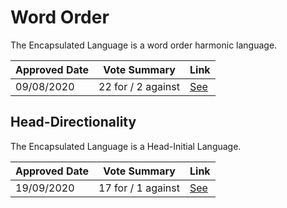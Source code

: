 # Word Order

The Encapsulated Language is a word order harmonic language.

| Approved Date |    Vote Summary    | Link                                                                                                                  |
| ------------- | :----------------: | --------------------------------------------------------------------------------------------------------------------- |
| 09/08/2020    | 22 for / 2 against | [See](https://www.reddit.com/r/EncapsulatedLanguage/comments/i59je6/official_proposal_vote_to_make_the_encapsulated/) |

## Head-Directionality

The Encapsulated Language is a Head-Initial Language.

| Approved Date |    Vote Summary    | Link                                                                                                                    |
| ------------- | :----------------: | ----------------------------------------------------------------------------------------------------------------------- |
| 19/09/2020    | 17 for / 1 against | [See](https://www.reddit.com/r/EncapsulatedLanguage/comments/jcn9zo/official_proposal_vote_to_make_the_encapsulated/)   |